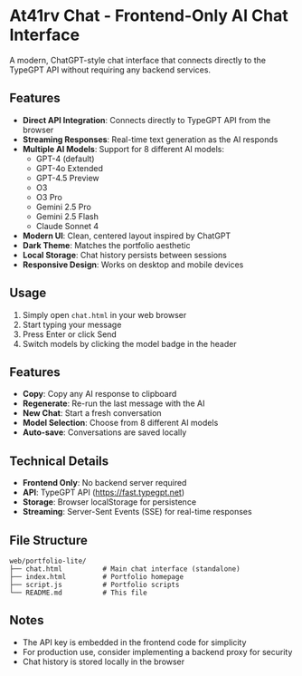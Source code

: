 # At41rv Chat - Frontend-Only AI Chat Interface

A modern, ChatGPT-style chat interface that connects directly to the TypeGPT API without requiring any backend services.

## Features

- **Direct API Integration**: Connects directly to TypeGPT API from the browser
- **Streaming Responses**: Real-time text generation as the AI responds
- **Multiple AI Models**: Support for 8 different AI models:
  - GPT-4 (default)
  - GPT-4o Extended
  - GPT-4.5 Preview
  - O3
  - O3 Pro
  - Gemini 2.5 Pro
  - Gemini 2.5 Flash
  - Claude Sonnet 4
- **Modern UI**: Clean, centered layout inspired by ChatGPT
- **Dark Theme**: Matches the portfolio aesthetic
- **Local Storage**: Chat history persists between sessions
- **Responsive Design**: Works on desktop and mobile devices

## Usage

1. Simply open `chat.html` in your web browser
2. Start typing your message
3. Press Enter or click Send
4. Switch models by clicking the model badge in the header

## Features

- **Copy**: Copy any AI response to clipboard
- **Regenerate**: Re-run the last message with the AI
- **New Chat**: Start a fresh conversation
- **Model Selection**: Choose from 8 different AI models
- **Auto-save**: Conversations are saved locally

## Technical Details

- **Frontend Only**: No backend server required
- **API**: TypeGPT API (https://fast.typegpt.net)
- **Storage**: Browser localStorage for persistence
- **Streaming**: Server-Sent Events (SSE) for real-time responses

## File Structure

```
web/portfolio-lite/
├── chat.html          # Main chat interface (standalone)
├── index.html         # Portfolio homepage
├── script.js          # Portfolio scripts
└── README.md          # This file
```

## Notes

- The API key is embedded in the frontend code for simplicity
- For production use, consider implementing a backend proxy for security
- Chat history is stored locally in the browser